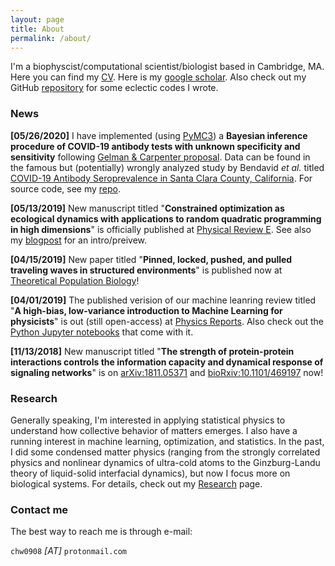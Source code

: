 ```yaml
---
layout: page
title: About
permalink: /about/
---
```



I'm a biophyscist/computational scientist/biologist based in Cambridge, MA. Here you can find my [CV](https://www.dropbox.com/scl/fi/796p7btfugbb0rsvtw5v1/CHW_CV.pdf?rlkey=0sa8d5htqvgcl5wyywo32ofnd&dl=0). Here is my [google scholar](https://scholar.google.com/citations?user=_-ylxpYAAAAJ&hl=en). Also check out my GitHub [repository](https://github.com/chinghao0703) for some eclectic codes I wrote. 



### News ###

**[05/26/2020]** 
I have implemented (using [PyMC3](https://docs.pymc.io/)) a **Bayesian inference procedure of COVID-19 antibody tests with unknown specificity and sensitivity** following [Gelman & Carpenter proposal](http://www.stat.columbia.edu/~gelman/research/unpublished/specificity.pdf). Data can be found in the famous but (potentially) wrongly analyzed study by Bendavid *et al.* titled [COVID-19 Antibody Seroprevalence in Santa Clara County, California](https://www.medrxiv.org/content/10.1101/2020.04.14.20062463v2). For source code, see my [repo](https://github.com/chinghao0703/Bayesian-Inference-covid-antibody-test).


**[05/13/2019]**
New manuscript titled "**Constrained optimization as ecological dynamics with applications to random quadratic programming in high dimensions**" is officially published at [Physical Review E](https://doi.org/10.1103/PhysRevE.99.052111). See also my [blogpost](https://chinghao0703.github.io/Recent-research-update/) for an intro/preivew. 

**[04/15/2019]**
New paper titled "**Pinned, locked, pushed, and pulled traveling waves in structured environments**" is published now at [Theoretical Population Biology](https://doi.org/10.1016/j.tpb.2019.04.003)!

**[04/01/2019]**
The published verision of our machine leanring review titled "**A high-bias, low-variance introduction to Machine Learning for physicists**" is out (still open-access) at [Physics Reports](https://doi.org/10.1016/j.physrep.2019.03.001). Also check out the [Python Jupyter notebooks](https://github.com/drckf/mlreview_notebooks) that come with it.

**[11/13/2018]**
New manuscript titled "**The strength of protein-protein interactions controls the information capacity and dynamical response of signaling networks**" is on [arXiv:1811.05371](https://arxiv.org/abs/1811.05371) and [bioRxiv:10.1101/469197](https://doi.org/10.1101/469197) now!




### Research ###

Generally speaking, I'm interested in applying statistical physics to understand how collective behavior of matters emerges. I also have a running interest in machine learning, optimization, and statistics. In the past, I did some condensed matter physics (ranging from the strongly correlated physics and nonlinear dynamics of ultra-cold atoms to the Ginzburg-Landu theory of liquid-solid interfacial dynamics), but now I focus more on biological systems. For details, check out my [Research](https://chinghao0703.github.io/Research/) page.


### Contact me

The best way to reach me is through e-mail:

`chw0908` *[AT]* `protonmail.com`
